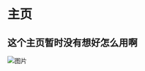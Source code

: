 # 主页

## 这个主页暂时没有想好怎么用啊

<!-- [各系统数据库导出列表](seit/各系统数据库导出列表.md) -->
<!-- [导出至前置机的任务](seit/任务.md) -->


![图片](index_files/1.jpg)



